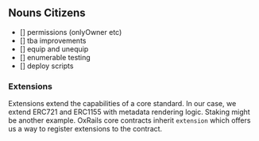 ## Nouns Citizens

- [] permissions (onlyOwner etc)
- [] tba improvements
- [] equip and unequip
- [] enumerable testing
- [] deploy scripts

### Extensions

Extensions extend the capabilities of a core standard. In our case, we extend ERC721 and ERC1155 with metadata rendering logic. Staking might be another example.
OxRails core contracts inherit `extension` which offers us a way to register extensions to the contract.
